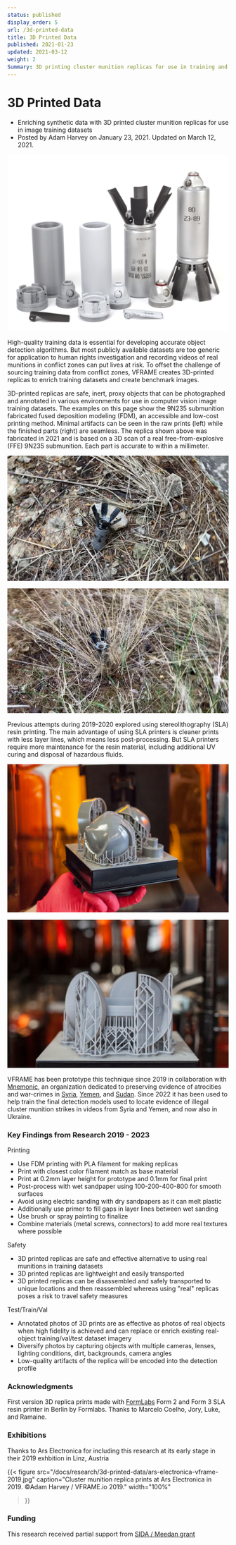 ```yaml
---
status: published
display_order: 5
url: /3d-printed-data
title: 3D Printed Data
published: 2021-01-23
updated: 2021-03-12
weight: 2
Summary: 3D printing cluster munition replicas for use in training and benchmark datasets
---
```


# 3D Printed Data

- Enriching synthetic data with 3D printed cluster munition replicas for use in image training datasets
- Posted by Adam Harvey on January 23, 2021. Updated on March 12, 2021.

![Photo: &copy;Adam Harvey / VFRAME.io 2021.](images/vframe-9n235-replica-3d-printed.jpg#watermark)


High-quality training data is essential for developing accurate object detection algorithms. But most publicly available datasets are too generic for application to human rights investigation and recording videos of real munitions in conflict zones can put lives at risk. To offset the challenge of sourcing training data from conflict zones, VFRAME creates 3D-printed replicas to enrich training datasets and create benchmark images.

3D-printed replicas are safe, inert, proxy objects that can be photographed and annotated in various environments for use in computer vision image training datasets. The examples on this page show the 9N235 submunition fabricated fused deposition modeling (FDM), an accessible and low-cost printing method. Minimal artifacts can be seen in the raw prints (left) while the finished parts (right) are seamless. The replica shown above was fabricated in 2021 and is based on a 3D scan of a real free-from-explosive (FFE) 9N235 submunition. Each part is accurate to within a millimeter.

![The 9N235 replica photographed with wet dirt in afternoon sunlight. This image is used for training and/or benchmarking the 9N235. Photo: &copy;Adam Harvey / VFRAME.io 2022.](images/9n235_vf_02_000068.jpg#watermark)

![9N235 replica photographed with tall grass occlusions and overcast lighting. This image is used for training and/or benchmarking the 9N235.  Photo: &copy;Adam Harvey / VFRAME.io 2022.](images/9n235_vf_03_000034.jpg#watermark)

Previous attempts during 2019-2020 explored using stereolithography (SLA) resin printing. The main advantage of using SLA printers is cleaner prints with less layer lines, which means less post-processing. But SLA printers require more maintenance for the resin material, including additional UV curing and disposal of hazardous fluids. 

![Previous attempt using SLA printing to create BLU-63 cluster munition replica &copy; Adam Harvey / VFRAME](images/vf-sla-prints-01.jpg#watermark)

![Previous attempt using SLA printing to create AO-2.5RT cluster munition replica &copy; Adam Harvey / VFRAME](images/vf-sla-prints-03.jpg#watermark)


VFRAME has been prototype this technique since 2019 in collaboration with [Mnemonic](https://mnemonic.org), an organization dedicated to preserving evidence of atrocities and war-crimes in [Syria](https://syrianarchive.org), [Yemen](https://yemeniarchive.org), and [Sudan](https://sudanesearchive.org). Since 2022 it has been used to help train the final detection models used to locate evidence of illegal cluster munition strikes in videos from Syria and Yemen, and now also in Ukraine.


### Key Findings from Research 2019 - 2023

Printing
- Use FDM printing with PLA filament for making replicas
- Print with closest color filament match as base material
- Print at 0.2mm layer height for prototype and 0.1mm for final print
- Post-process with wet sandpaper using 100-200-400-800 for smooth surfaces
- Avoid using electric sanding with dry sandpapers as it can melt plastic
- Additionally use primer to fill gaps in layer lines between wet sanding
- Use brush or spray painting to finalize
- Combine materials (metal screws, connectors) to add more real textures where possible

Safety
- 3D printed replicas are safe and effective alternative to using real munitions in training datasets
- 3D printed replicas are lightweight and easily transported
- 3D printed replicas can be disassembled and safely transported to unique locations and then reassembled whereas using "real" replicas poses a risk to travel safety measures

Test/Train/Val
- Annotated photos of 3D prints are as effective as photos of real objects when high fidelity is achieved and can replace or enrich existing real-object training/val/test dataset imagery
- Diversify photos by capturing objects with multiple cameras, lenses, lighting conditions, dirt, backgrounds, camera angles
- Low-quality artifacts of the replica will be encoded into the detection profile


### Acknowledgments

First version 3D replica prints made with [FormLabs](https://formblas.com) Form 2 and Form 3 SLA resin printer in Berlin by Formlabs. Thanks to Marcelo Coelho, Jory, Luke, and Ramaine.

### Exhibitions

Thanks to Ars Electronica for including this research at its early stage in their 2019 exhbition in Linz, Austria

{{< figure 
    src="/docs/research/3d-printed-data/ars-electronica-vframe-2019.jpg" 
    caption="Cluster munition replica prints at Ars Electronica in 2019. &copy;Adam Harvey / VFRAME.io 2019."
    width="100%"
>}}

### Funding

This research received partial support from [SIDA / Meedan grant](/funding/#meedan)
